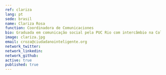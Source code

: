 ```yaml
---
ref: clariza
lang: pt
sede: brasil
name: Clariza Rosa
function: Coordinadora de Comunicaciones
bio: Graduada em comunicação social pela PUC Rio com intercâmbio na Colômbia e pós graduada em analise e pesquisa de tendências pelo IESD. Já trabalhou para iniciativa privada e para o governo.
image: clariza.jpg
email: croza@ciudadanointeligente.org
network_twitter:
network_linkedin:
network_github:
active: true
published: true
---
```

